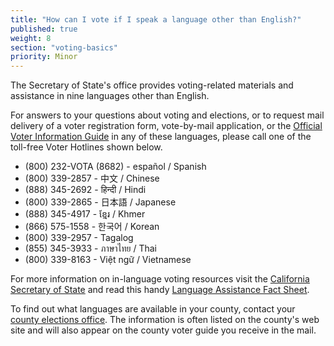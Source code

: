 ```yaml
---
title: "How can I vote if I speak a language other than English?"
published: true
weight: 8
section: "voting-basics"
priority: Minor
---
```



The Secretary of State's office provides voting-related materials and assistance in nine languages other than English.  

For answers to your questions about voting and elections, or to request mail delivery of a voter registration form, vote-by-mail application, or the [Official Voter Information Guide](http://www.voterguide.sos.ca.gov/) in any of these languages, please call one of the toll-free Voter Hotlines shown below.  

- (800) 232-VOTA (8682) - español / Spanish
- (800) 339-2857 - 中文 / Chinese
- (888) 345-2692 - हिन्दी / Hindi
- (800) 339-2865 - 日本語 / Japanese
- (888) 345-4917 - ខ្មែរ / Khmer
- (866) 575-1558 - 한국어 / Korean  
- (800) 339-2957 - Tagalog  
- (855) 345-3933 - ภาษาไทย / Thai  
- (800) 339-8163 - Việt ngữ / Vietnamese  

For more information on in-language voting resources visit the [California Secretary of State](http://www.sos.ca.gov/elections/voting-resources/) and read this handy [Language Assistance Fact Sheet](http://advancingjustice-la.org/sites/default/files/LanguageAssistanceFactSheet.pdf).

To find out what languages are available in your county, contact your [county elections office](http://www.sos.ca.gov/elections/voting-resources/new-voters/county-elections-offices/). The information is often listed on the county's web site and will also appear on the county voter guide you receive in the mail. 
